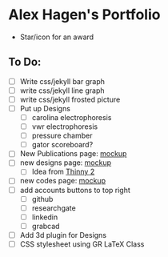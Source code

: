 # Alex Hagen's Portfolio

- Star/icon for an award

## To Do:
- [ ] Write css/jekyll bar graph
- [ ] write css/jekyll line graph
- [ ] write css/jekyll frosted picture
- [ ] Put up Designs
	- [ ] carolina electrophoresis
	- [ ] vwr electrophoresis
	- [ ] pressure chamber
	- [ ] gator scoreboard?
- [ ] New Publications page: [mockup](http://www.google.com)
- [ ] new designs page: [mockup](http://www.google.com)
	- [ ] Idea from [Thinny 2](http://camporez.com/blog/thinny-2/)
- [ ] new codes page: [mockup](http://www.google.com)
- [ ] add accounts buttons to top right
	- [ ] github
	- [ ] researchgate
	- [ ] linkedin
	- [ ] grabcad
- [ ] Add 3d plugin for Designs
- [ ] CSS stylesheet using GR LaTeX Class

